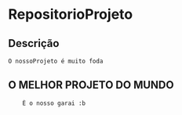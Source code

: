
# RepositorioProjeto

## Descrição

    O nossoProjeto é muito foda

## O MELHOR PROJETO DO MUNDO

        É o nosso garai :b
